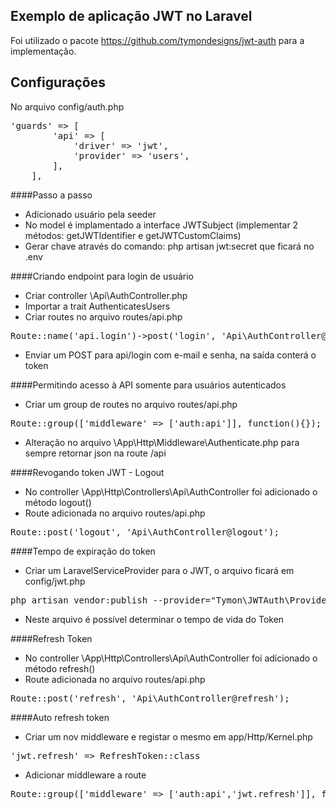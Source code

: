 ## Exemplo de aplicação JWT no Laravel

Foi utilizado o pacote https://github.com/tymondesigns/jwt-auth para a implementação.

## Configurações

No arquivo config/auth.php
<pre>
'guards' => [
        'api' => [
            'driver' => 'jwt',
            'provider' => 'users',
        ],
    ],
</pre>

####Passo a passo
- Adicionado usuário pela seeder
- No model é implamentado a interface JWTSubject (implementar 2 métodos: getJWTIdentifier e getJWTCustomClaims)
- Gerar chave através do comando: php artisan jwt:secret que ficará no .env

####Criando endpoint para login de usuário
- Criar controller \Api\AuthController.php
- Importar a trait AuthenticatesUsers
- Criar routes no arquivo routes/api.php
<pre>
Route::name('api.login')->post('login', 'Api\AuthController@login');
</pre>
- Enviar um POST para api/login com e-mail e senha, na saída conterá o token

####Permitindo acesso à API somente para usuários autenticados
- Criar um group de routes no arquivo routes/api.php
<pre>
Route::group(['middleware' => ['auth:api']], function(){});
</pre>
- Alteração no arquivo \App\Http\Middleware\Authenticate.php para sempre retornar json na route /api

####Revogando token JWT - Logout
- No controller \App\Http\Controllers\Api\AuthController foi adicionado o método logout()
- Route adicionada no arquivo routes/api.php
<pre>
Route::post('logout', 'Api\AuthController@logout');
</pre>

####Tempo de expiração do token
- Criar um LaravelServiceProvider para o JWT, o arquivo ficará em config/jwt.php
<pre>
php artisan vendor:publish --provider="Tymon\JWTAuth\Providers\LaravelServiceProvider"
</pre>
- Neste arquivo é possível determinar o tempo de vida do Token

####Refresh Token
- No controller \App\Http\Controllers\Api\AuthController foi adicionado o método refresh()
- Route adicionada no arquivo routes/api.php
<pre>
Route::post('refresh', 'Api\AuthController@refresh');
</pre>

####Auto refresh token
- Criar um nov middleware e registar o mesmo em app/Http/Kernel.php
<pre>
'jwt.refresh' => RefreshToken::class
</pre>
- Adicionar middleware a route
<pre>
Route::group(['middleware' => ['auth:api','jwt.refresh']], function(){});
</pre>
